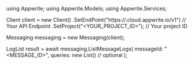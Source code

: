 using Appwrite;
using Appwrite.Models;
using Appwrite.Services;

Client client = new Client()
    .SetEndPoint("https://<REGION>.cloud.appwrite.io/v1") // Your API Endpoint
    .SetProject("<YOUR_PROJECT_ID>"); // Your project ID

Messaging messaging = new Messaging(client);

LogList result = await messaging.ListMessageLogs(
    messageId: "<MESSAGE_ID>",
    queries: new List<string>() // optional
);